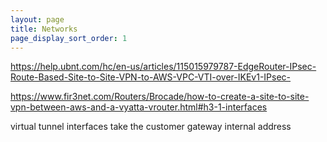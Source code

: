 ```yaml
---
layout: page
title: Networks
page_display_sort_order: 1
---
```


https://help.ubnt.com/hc/en-us/articles/115015979787-EdgeRouter-IPsec-Route-Based-Site-to-Site-VPN-to-AWS-VPC-VTI-over-IKEv1-IPsec-

https://www.fir3net.com/Routers/Brocade/how-to-create-a-site-to-site-vpn-between-aws-and-a-vyatta-vrouter.html#h3-1-interfaces

virtual tunnel interfaces take the customer gateway internal address
